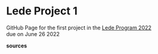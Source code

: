 # Lede Project 1
GitHub Page for the first project in the [Lede Program 2022](https://ledeprogram.com/)<br>
due on June 26 2022<br>

**sources**
<to come>
